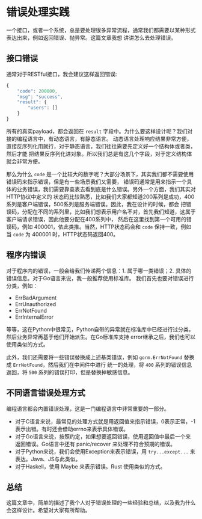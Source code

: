 # 错误处理实践

一个接口，或者一个系统，总是要处理很多异常流程，通常我们都需要以某种形式表达出来，例如返回错误、抛异常。这篇文章我想
讲讲怎么去处理错误。

## 接口错误

通常对于RESTful接口，我会建议这样返回错误:

```js
{
    "code": 200000,
    "msg": "success",
    "result": {
        "users": []
    }
}
```

所有的真实payload，都会返回在 `result` 字段中。为什么要这样设计呢？我们对接的编程语言中，有动态语言，有静态语言。
动态语言处理响应结果非常方便，直接反序列化用就行，对于静态语言，我们往往需要先定义好一个结构体或者类，然后才能
把结果反序列化进对象。所以我们总是有这几个字段，对于定义结构体就会非常方便。

那么为什么 `code` 是一个比较大的数字呢？大部分场景下，其实我们都不需要使用错误码来指示错误，但是有一些场景我们又需要，
错误码通常是用来指示一个具体的业务错误，我们需要靠查表去看到底是什么错误。另外一个方面，我们其实对HTTP协议中定义的
状态码比较熟悉，比如我们大家都知道200系列是成功，400系列是客户端错误，500系列是服务端错误。因此，我在设计的时候，都会
把错误码，分配在不同的系列里，比如我们想表示用户名不对，首先我们知道，这属于客户端请求错误，因此他要分配在400系列中，
然后在这里找到第一个可用的错误码，例如 400001，依此类推。当然，HTTP状态码会和 `code` 保持一致，例如当 `code` 为
400001 时，HTTP状态码返回400。

## 程序内错误

对于程序内的错误，一般会给我们传递两个信息：1. 属于哪一类错误；2. 具体的错误信息。对于Go语言来说，我一般推荐使用标准库。
我们首先也要对错误进行分类，例如：

- ErrBadArgument
- ErrUnauthorized
- ErrNotFound
- ErrInternalError

等等，这在Python中很常见，Python自带的异常就在标准库中已经进行过分类，然后业务异常再基于他们开始派生。在Go标准库支持
error继承之后，我们也可以使用类似的方式。

此外，我们还需要将一些错误替换成上述基类错误，例如 `gorm.ErrNotFound` 替换成 `ErrNotFound`，然后我们在中间件中进行
统一的处理，将 `400` 系列的错误信息返回，将 `500` 系列的错误打印，但是替换掉敏感信息。

## 不同语言错误处理方式

编程语言都会内置错误处理，这是一门编程语言中非常重要的一部分。

- 对于C语言来说，最常见的处理方式就是用返回值来指示错误，0表示正常，-1表示出错。有时还会借助errno来表示具体错误。
- 对于Go语言来说，按照约定，如果想要返回错误，使用返回值中最后一个来返回错误。Go语言中还有 panic/recover 来处理不符合预期的错误。
- 对于Python来说，我们会使用Exception来表示错误，用 `try...except...` 来表达。Java、JS与此类似。
- 对于Haskell，使用 Maybe 来表示错误。Rust 使用类似的方式。

## 总结

这篇文章中，简单的描述了我个人对于错误处理的一些经验和总结，以及我为什么会这样设计。希望对大家有所帮助。
